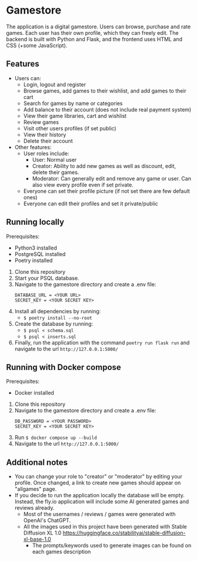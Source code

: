 # Gamestore
The application is a digital gamestore. Users can browse, purchase and rate games. Each user has their own profile, which they can freely edit. The backend is built with Python and Flask, and the frontend uses HTML and CSS (+some JavaScript).

## Features
- Users can:
   - Login, logout and register
   - Browse games, add games to their wishlist, and add games to their cart
   - Search for games by name or categories
   - Add balance to their account (does not include real payment system)
   - View their game libraries, cart and wishlist
   - Review games
   - Visit other users profiles (if set public)
   - View their history
   - Delete their account
- Other features:
   - User roles include:
      - User: Normal user
      - Creator: Ability to add new games as well as discount, edit, delete their games.
      - Moderator: Can generally edit and remove any game or user. Can also view every profile even if set private.
   - Everyone can set their profile picture (if not set there are few default ones)
   - Everyone can edit their profiles and set it private/public

##  Running locally
Prerequisites:
- Python3 installed
- PostgreSQL installed
- Poetry installed

1. Clone this repository
2. Start your PSQL database.
3. Navigate to the gamestore directory and create a .env file:
   ```
   DATABASE_URL = <YOUR URL>
   SECRET_KEY = <YOUR SECRET KEY>
   ```
4. Install all dependencies by running:
     - `$ poetry install --no-root`
5. Create the database by running:
     - `$ psql < schema.sql`
     - `$ psql < inserts.sql`
6. Finally, run the application with the command `poetry run flask run` and navigate to the url `http://127.0.0.1:5000/`

## Running with Docker compose
Prerequisites:
- Docker installed

1. Clone this repository
2. Navigate to the gamestore directory and create a .env file:
   ```
   DB_PASSWORD = <YOUR PASSWORD>
   SECRET_KEY = <YOUR SECRET KEY>
   ```
3. Run `$ docker compose up --build`
4. Navigate to the url `http://127.0.0.1:5000/`

## Additional notes 
- You can change your role to "creator" or "moderator" by editing your profile. Once changed, a link to create new games should appear on "allgames" page.
- If you decide to run the application locally the database will be empty. Instead, the fly.io application will include some AI generated games and reviews already.
   - Most of the usernames / reviews / games were generated with OpenAI's ChatGPT.
   - All the images used in this project have been generated with Stable Diffusion XL 1.0 https://huggingface.co/stabilityai/stable-diffusion-xl-base-1.0
      - The prompts/keywords used to generate images can be found on each games description